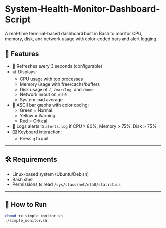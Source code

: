 # System-Health-Monitor-Dashboard-Script
A real-time terminal-based dashboard built in Bash to monitor CPU, memory, disk, and network usage with color-coded bars and alert logging.

## 🚀 Features

- 🔄 Refreshes every 3 seconds (configurable)
- 📊 Displays:
  - CPU usage with top processes
  - Memory usage with free/cache/buffers
  - Disk usage of `/`, `/var/log`, and `/home`
  - Network in/out on `eth0`
  - System load average
- 🎨 ASCII bar graphs with color coding:
  - Green = Normal
  - Yellow = Warning
  - Red = Critical
- 📝 Logs alerts to `alerts.log` if CPU > 80%, Memory > 75%, Disk > 75%
- ⌨️ Keyboard interaction:
  - Press `q` to quit

---

## 🛠️ Requirements

- Linux-based system (Ubuntu/Debian)
- Bash shell
- Permissions to read `/sys/class/net/eth0/statistics`

---

## 📂 How to Run

```bash
chmod +x simple_monitor.sh
./simple_monitor.sh
